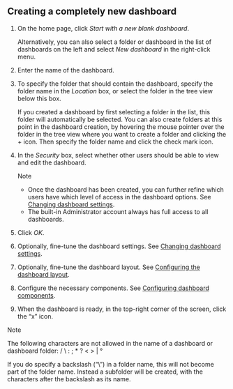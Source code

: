 ## Creating a completely new dashboard

1. On the home page, click *Start with a new blank dashboard*.

    Alternatively, you can also select a folder or dashboard in the list of dashboards on the left and select *New dashboard* in the right-click menu.

2. Enter the name of the dashboard.

3. To specify the folder that should contain the dashboard, specify the folder name in the *Location* box, or select the folder in the tree view below this box.

    If you created a dashboard by first selecting a folder in the list, this folder will automatically be selected.     You can also create folders at this point in the dashboard creation, by hovering the mouse pointer over the folder in the tree view where you want to create a folder and clicking the + icon. Then specify the folder name and click the check mark icon.

4. In the *Security* box, select whether other users should be able to view and edit the dashboard.

    > [!NOTE]
    > -  Once the dashboard has been created, you can further refine which users have which level of access in the dashboard options. See [Changing dashboard settings](Changing_dashboard_settings.md).
    > -  The built-in Administrator account always has full access to all dashboards.

5. Click *OK*.

6. Optionally, fine-tune the dashboard settings. See [Changing dashboard settings](Changing_dashboard_settings.md).

7. Optionally, fine-tune the dashboard layout. See [Configuring the dashboard layout](Configuring_the_dashboard_layout.md).

8. Configure the necessary components. See [Configuring dashboard components](Configuring_dashboard_components.md).

9. When the dashboard is ready, in the top-right corner of the screen, click the “x” icon.

> [!NOTE]
> The following characters are not allowed in the name of a dashboard or dashboard folder: / \\ : ; \* ? \< \> \| °
>
> If you do specify a backslash (“\\”) in a folder name, this will not become part of the folder name. Instead a subfolder will be created, with the characters after the backslash as its name.
>
